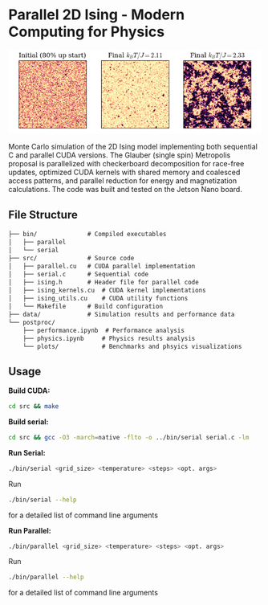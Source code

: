 # Parallel 2D Ising - Modern Computing for Physics 
![Ising Model](postproc/plots/spin.png)


Monte Carlo simulation of the 2D Ising model implementing both sequential C and parallel CUDA versions. The Glauber (single spin) Metropolis proposal is parallelized with checkerboard decomposition for race-free updates, optimized CUDA kernels with shared memory and coalesced access patterns, and parallel reduction for energy and magnetization calculations. The code was built and tested on the Jetson Nano board.

## File Structure

```
├── bin/              # Compiled executables
│   ├── parallel
│   └── serial
├── src/              # Source code
│   ├── parallel.cu   # CUDA parallel implementation
│   ├── serial.c      # Sequential code
│   ├── ising.h       # Header file for parallel code
│   ├── ising_kernels.cu  # CUDA kernel implementations
│   ├── ising_utils.cu    # CUDA utility functions
│   └── Makefile      # Build configuration
├── data/             # Simulation results and performance data
└── postproc/
    ├── performance.ipynb  # Performance analysis
    ├── physics.ipynb     # Physics results analysis
    └── plots/            # Benchmarks and phsyics visualizations
```

## Usage

**Build CUDA:**
```bash
cd src && make
```

**Build serial:**
```bash
cd src && gcc -O3 -march=native -flto -o ../bin/serial serial.c -lm
```

**Run Serial:**
```bash
./bin/serial <grid_size> <temperature> <steps> <opt. args>
```
Run 
```bash
./bin/serial --help
```
for a detailed list of command line arguments

**Run Parallel:**
```bash
./bin/parallel <grid_size> <temperature> <steps> <opt. args>
```
Run 
```bash
./bin/parallel --help
```
for a detailed list of command line arguments
